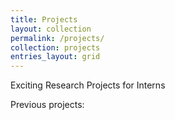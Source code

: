 ```yaml
---
title: Projects
layout: collection
permalink: /projects/
collection: projects
entries_layout: grid
---
```

Exciting Research Projects for Interns

Previous projects: